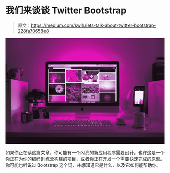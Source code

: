 # 我们来谈谈 Twitter Bootstrap

> 原文：<https://medium.com/swlh/lets-talk-about-twitter-bootstrap-228fa70658e8>

![](img/f36712bb5ea1da7107d47c656aaba7ef.png)

如果你正在读这篇文章，你可能有一个闪亮的新应用程序需要设计。也许这是一个你正在为你的编码训练营构建的项目，或者你正在开发一个需要快速完成的原型。你可能也听说过 Bootstrap 这个词，并想知道它是什么，以及它如何能帮助你。